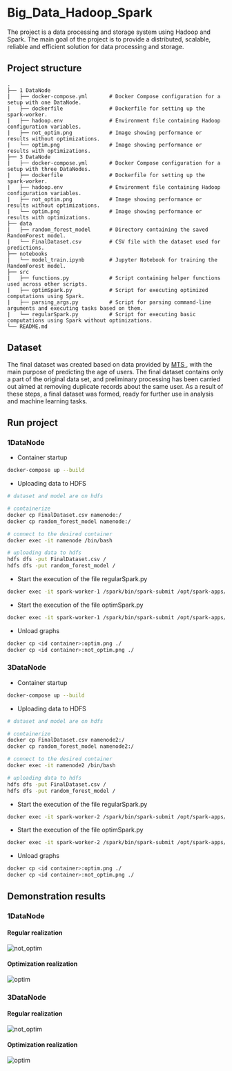 # Big_Data_Hadoop_Spark
The project is a data processing and storage system using Hadoop and Spark. The main goal of the project is to provide a distributed, scalable, reliable and efficient solution for data processing and storage.

## Project structure
    .
    ├── 1 DataNode 
    |   ├── docker-compose.yml       # Docker Compose configuration for a setup with one DataNode.
    |   ├── dockerfile               # Dockerfile for setting up the spark-worker.
    |   ├── hadoop.env               # Environment file containing Hadoop configuration variables.
    |   ├── not_optim.png            # Image showing performance or results without optimizations.
    |   └── optim.png                # Image showing performance or results with optimizations.  
    ├── 3 DataNode
    |   ├── docker-compose.yml       # Docker Compose configuration for a setup with three DataNodes.
    |   ├── dockerfile               # Dockerfile for setting up the spark-worker.
    |   ├── hadoop.env               # Environment file containing Hadoop configuration variables.
    |   ├── not_optim.png            # Image showing performance or results without optimizations.
    |   └── optim.png                # Image showing performance or results with optimizations. 
    ├── data
    |   ├── random_forest_model      # Directory containing the saved RandomForest model.
    |   └── FinalDataset.csv         # CSV file with the dataset used for predictions.
    ├── notebooks
    |   └── model_train.ipynb        # Jupyter Notebook for training the RandomForest model.
    ├── src   
    |   ├── functions.py             # Script containing helper functions used across other scripts.
    |   ├── optimSpark.py            # Script for executing optimized computations using Spark.
    |   ├── parsing_args.py          # Script for parsing command-line arguments and executing tasks based on them.
    |   └── regularSpark.py          # Script for executing basic computations using Spark without optimizations.
    └── README.md                  
## Dataset
The final dataset was created based on data provided by <a href="https://www.kaggle.com/datasets/nfedorov/mts-ml-cookies/data?select=dataset_full.feather"> MTS </a>, with the main purpose of predicting the age of users. The final dataset contains only a part of the original data set, and preliminary processing has been carried out aimed at removing duplicate records about the same user. As a result of these steps, a final dataset was formed, ready for further use in analysis and machine learning tasks.
## Run project
### 1DataNode
- Container startup
```bash
docker-compose up --build
```
- Uploading data to HDFS
```bash
# dataset and model are on hdfs

# containerize
docker cp FinalDataset.csv namenode:/
docker cp random_forest_model namenode:/

# connect to the desired container
docker exec -it namenode /bin/bash

# uploading data to hdfs
hdfs dfs -put FinalDataset.csv /
hdfs dfs -put random_forest_model /
```
- Start the execution of the file regularSpark.py
```bash
docker exec -it spark-worker-1 /spark/bin/spark-submit /opt/spark-apps/regularSpark.py --spark-url spark://spark-master:7077 --model-path hdfs://namenode:9001/random_forest_model --data-path hdfs://namenode:9001/FinalDataset.csv
```
- Start the execution of the file optimSpark.py
```bash
docker exec -it spark-worker-1 /spark/bin/spark-submit /opt/spark-apps/optimSpark.py --spark-url spark://spark-master:7077 --model-path hdfs://namenode:9001/random_forest_model --data-path hdfs://namenode:9001/FinalDataset.csv
```
- Unload graphs
```bash
docker cp <id container>:optim.png ./
docker cp <id container>:not_optim.png ./
```
### 3DataNode
- Container startup
```bash
docker-compose up --build
```
- Uploading data to HDFS
```bash
# dataset and model are on hdfs

# containerize
docker cp FinalDataset.csv namenode2:/
docker cp random_forest_model namenode2:/

# connect to the desired container
docker exec -it namenode2 /bin/bash

# uploading data to hdfs
hdfs dfs -put FinalDataset.csv /
hdfs dfs -put random_forest_model /
```
- Start the execution of the file regularSpark.py
```bash
docker exec -it spark-worker-2 /spark/bin/spark-submit /opt/spark-apps/regularSpark.py --spark-url spark://spark-master2:7077 --model-path hdfs://namenode2:9001/random_forest_model --data-path hdfs://namenode2:9001/FinalDataset.csv
```
- Start the execution of the file optimSpark.py
```bash
docker exec -it spark-worker-2 /spark/bin/spark-submit /opt/spark-apps/optimSpark.py --spark-url spark://spark-master2:7077 --model-path hdfs://namenode2:9001/random_forest_model --data-path hdfs://namenode2:9001/FinalDataset.csv
```
- Unload graphs
```bash
docker cp <id container>:optim.png ./
docker cp <id container>:not_optim.png ./
```
## Demonstration results
### 1DataNode
#### Regular realization
![not_optim](https://github.com/o-frolova/Big_Data_Hadoop_Spark/assets/128040555/5e38b6f7-6a45-436a-b89e-408c5f6bb717)


#### Optimization realization
![optim](https://github.com/o-frolova/Big_Data_Hadoop_Spark/assets/128040555/f0dc2a94-ec15-4763-b2f6-20a478165f3f)


### 3DataNode
#### Regular realization
![not_optim](https://github.com/o-frolova/Big_Data_Hadoop_Spark/assets/128040555/2960d9b1-c52b-4c6b-b9a5-b9dcd04b6264)


#### Optimization realization
![optim](https://github.com/o-frolova/Big_Data_Hadoop_Spark/assets/128040555/aca43ca5-4fc2-45de-8bfb-12ed087eabc8)

